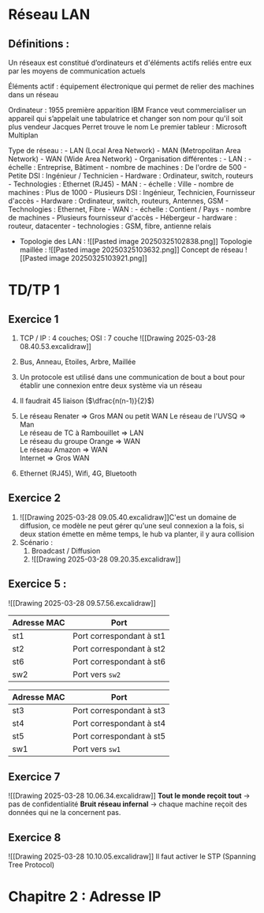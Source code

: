 
# Réseau LAN 

## Définitions :

Un réseaux est constitué d’ordinateurs et d'éléments actifs reliés entre eux par les moyens de communication actuels

Éléments actif : équipement électronique qui permet de relier des machines dans un réseau 

Ordinateur : 
	1955 première apparition
	IBM France veut commercialiser un appareil qui s’appelait une tabulatrice et changer son nom pour qu'il soit plus vendeur
	Jacques Perret trouve le nom
	Le premier tableur : Microsoft Multiplan

Type de réseau : 
	- LAN (Local Area Network)
	- MAN (Metropolitan Area Network)
	- WAN (Wide Area Network)
	- Organisation différentes :
		- LAN : 
			- échelle : Entreprise, Bâtiment
			- nombre de machines : De l'ordre de 500
			- Petite DSI : Ingénieur / Technicien
			- Hardware : Ordinateur, switch, routeurs
			- Technologies : Ethernet (RJ45)
		- MAN :
			- échelle : Ville
			- nombre de machines : Plus de 1000
			- Plusieurs DSI : Ingénieur, Technicien, Fournisseur d'accès
			- Hardware : Ordinateur, switch, routeurs, Antennes, GSM
			- Technologies : Ethernet, Fibre
		- WAN :
			- échelle : Contient / Pays
			- nombre de machines 
			- Plusieurs fournisseur d'accès
			- Hébergeur
			- hardware : routeur, datacenter
			- technologies : GSM, fibre, antienne relais

- Topologie des LAN :
	![[Pasted image 20250325102838.png]]
	Topologie maillée : ![[Pasted image 20250325103632.png]]
Concept de réseau
![[Pasted image 20250325103921.png]]

# TD/TP 1

## Exercice 1

1) TCP / IP : 4 couches; OSI : 7 couche
![[Drawing 2025-03-28 08.40.53.excalidraw]]

2) Bus, Anneau, Etoiles, Arbre, Maillée
3) Un protocole est utilisé dans une communication de bout a bout pour établir une connexion entre deux système via un réseau
4) Il faudrait 45 liaison ($\dfrac{n(n-1)}{2}$) 
5) Le réseau Renater => Gros MAN ou petit WAN
Le réseau de l'UVSQ => Man<br>Le réseau de TC à Rambouillet => LAN<br>Le réseau du groupe Orange => WAN<br>Le réseau Amazon => WAN<br>Internet => Gros WAN

6) Ethernet (RJ45), Wifi, 4G, Bluetooth
## Exercice 2
1) ![[Drawing 2025-03-28 09.05.40.excalidraw]]C'est un domaine de diffusion, ce modèle ne peut gérer qu'une seul connexion a la fois, si deux station émette en même temps, le hub va planter, il y aura collision
2) Scénario : 
	1) Broadcast / Diffusion
	2) ![[Drawing 2025-03-28 09.20.35.excalidraw]]
## Exercice 5 :
![[Drawing 2025-03-28 09.57.56.excalidraw]]

|Adresse MAC|Port|
|---|---|
|st1|Port correspondant à st1|
|st2|Port correspondant à st2|
|st6|Port correspondant à st6|
|sw2|Port vers `sw2`|

| Adresse MAC | Port                     |
| ----------- | ------------------------ |
| st3         | Port correspondant à st3 |
| st4         | Port correspondant à st4 |
| st5         | Port correspondant à st5 |
| sw1         | Port vers `sw1`          |

## Exercice 7

![[Drawing 2025-03-28 10.06.34.excalidraw]]
**Tout le monde reçoit tout** → pas de confidentialité
**Bruit réseau infernal** → chaque machine reçoit des données qui ne la concernent pas.


## Exercice 8
![[Drawing 2025-03-28 10.10.05.excalidraw]]
Il faut activer le STP (Spanning Tree Protocol)

# Chapitre 2 : Adresse IP
